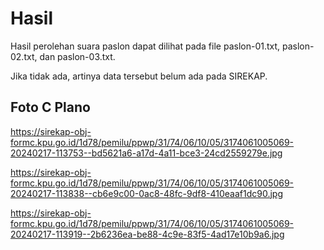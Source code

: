 # Hasil

Hasil perolehan suara paslon dapat dilihat pada file paslon-01.txt, paslon-02.txt, dan paslon-03.txt.

Jika tidak ada, artinya data tersebut belum ada pada SIREKAP.

## Foto C Plano

https://sirekap-obj-formc.kpu.go.id/1d78/pemilu/ppwp/31/74/06/10/05/3174061005069-20240217-113753--bd5621a6-a17d-4a11-bce3-24cd2559279e.jpg

https://sirekap-obj-formc.kpu.go.id/1d78/pemilu/ppwp/31/74/06/10/05/3174061005069-20240217-113838--cb6e9c00-0ac8-48fc-9df8-410eaaf1dc90.jpg

https://sirekap-obj-formc.kpu.go.id/1d78/pemilu/ppwp/31/74/06/10/05/3174061005069-20240217-113919--2b6236ea-be88-4c9e-83f5-4ad17e10b9a6.jpg
